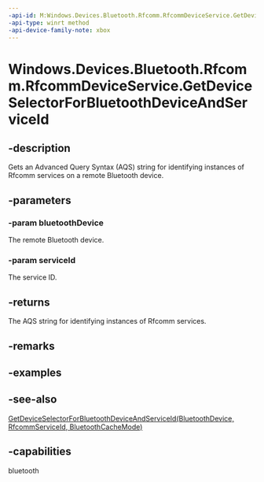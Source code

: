 ```yaml
---
-api-id: M:Windows.Devices.Bluetooth.Rfcomm.RfcommDeviceService.GetDeviceSelectorForBluetoothDeviceAndServiceId(Windows.Devices.Bluetooth.BluetoothDevice,Windows.Devices.Bluetooth.Rfcomm.RfcommServiceId)
-api-type: winrt method
-api-device-family-note: xbox
---
```


<!-- Method syntax
public string GetDeviceSelectorForBluetoothDeviceAndServiceId(Windows.Devices.Bluetooth.BluetoothDevice bluetoothDevice, Windows.Devices.Bluetooth.Rfcomm.RfcommServiceId serviceId)
-->

# Windows.Devices.Bluetooth.Rfcomm.RfcommDeviceService.GetDeviceSelectorForBluetoothDeviceAndServiceId

## -description
Gets an Advanced Query Syntax (AQS) string for identifying instances of Rfcomm services on a remote Bluetooth device.

## -parameters
### -param bluetoothDevice
The remote Bluetooth device.

### -param serviceId
The service ID.

## -returns
The AQS string for identifying instances of Rfcomm services.

## -remarks

## -examples

## -see-also
[GetDeviceSelectorForBluetoothDeviceAndServiceId(BluetoothDevice, RfcommServiceId, BluetoothCacheMode)](rfcommdeviceservice_getdeviceselectorforbluetoothdeviceandserviceid_1991431812.md)
## -capabilities
bluetooth
